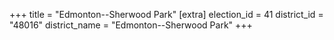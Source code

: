 +++
title = "Edmonton--Sherwood Park"
[extra]
election_id = 41
district_id = "48016"
district_name = "Edmonton--Sherwood Park"
+++
